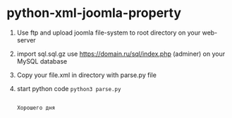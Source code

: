 # python-xml-joomla-property
1. Use ftp and upload joomla file-system to root directory on your web-server
2. import sql.sql.gz use https://domain.ru/sql/index.php (adminer) on your MySQL database
3. Copy your file.xml in directory with parse.py file
4. start python code ```python3 parse.py```

                                                                                 Хорошего дня
